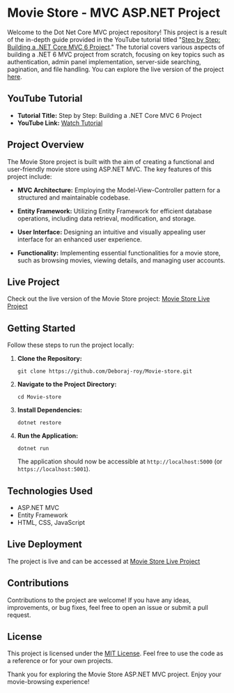 # Movie Store - MVC ASP.NET Project

Welcome to the Dot Net Core MVC project repository! This project is a result of the in-depth guide provided in the YouTube tutorial titled "[Step by Step: Building a .NET Core MVC 6 Project](https://youtu.be/cQ3HH0MJqDs?si=5qjTAJLDDKpBcHzW)." The tutorial covers various aspects of building a .NET 6 MVC project from scratch, focusing on key topics such as authentication, admin panel implementation, server-side searching, pagination, and file handling. You can explore the live version of the project [here](http://movie-store.runasp.net/Home/Index).

## YouTube Tutorial

- **Tutorial Title:** Step by Step: Building a .NET Core MVC 6 Project
- **YouTube Link:** [Watch Tutorial](https://youtu.be/cQ3HH0MJqDs?si=5qjTAJLDDKpBcHzW)

## Project Overview

The Movie Store project is built with the aim of creating a functional and user-friendly movie store using ASP.NET MVC. The key features of this project include:

- **MVC Architecture:** Employing the Model-View-Controller pattern for a structured and maintainable codebase.

- **Entity Framework:** Utilizing Entity Framework for efficient database operations, including data retrieval, modification, and storage.

- **User Interface:** Designing an intuitive and visually appealing user interface for an enhanced user experience.

- **Functionality:** Implementing essential functionalities for a movie store, such as browsing movies, viewing details, and managing user accounts.

## Live Project

Check out the live version of the Movie Store project: [Movie Store Live Project](http://movie-store.runasp.net/Home/Index)

## Getting Started

Follow these steps to run the project locally:

1. **Clone the Repository:**
   ```
   git clone https://github.com/Deboraj-roy/Movie-store.git
   ```

2. **Navigate to the Project Directory:**
   ```
   cd Movie-store
   ```

3. **Install Dependencies:**
   ```
   dotnet restore
   ```

4. **Run the Application:**
   ```
   dotnet run
   ```

   The application should now be accessible at `http://localhost:5000` (or `https://localhost:5001`).

## Technologies Used

- ASP.NET MVC
- Entity Framework
- HTML, CSS, JavaScript

## Live Deployment

The project is live and can be accessed at [Movie Store Live Project](http://movie-store.runasp.net/Home/Index)

## Contributions

Contributions to the project are welcome! If you have any ideas, improvements, or bug fixes, feel free to open an issue or submit a pull request.

## License

This project is licensed under the [MIT License](LICENSE). Feel free to use the code as a reference or for your own projects.

Thank you for exploring the Movie Store ASP.NET MVC project. Enjoy your movie-browsing experience!

